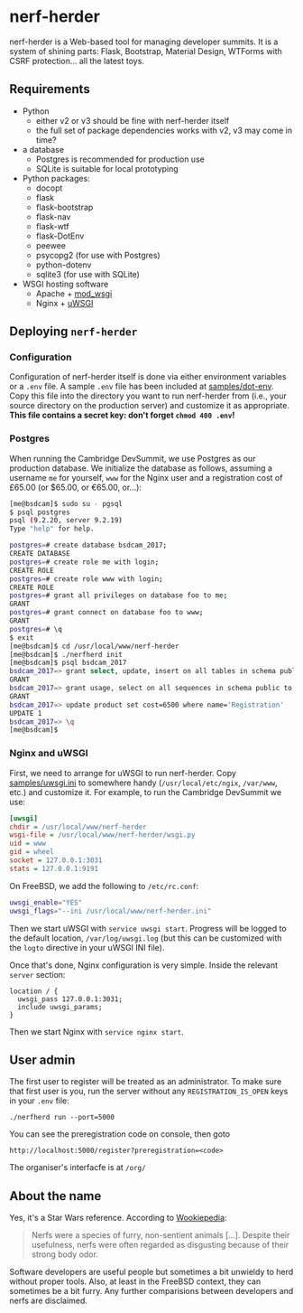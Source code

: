 # nerf-herder

nerf-herder is a Web-based tool for managing developer summits.
It is a system of shining parts: Flask, Bootstrap, Material Design,
WTForms with CSRF protection... all the latest toys.


## Requirements

* Python
  * either v2 or v3 should be fine with nerf-herder itself
  * the full set of package dependencies works with v2, v3 may come in time?
* a database
  * Postgres is recommended for production use
  * SQLite is suitable for local prototyping
* Python packages:
  * docopt
  * flask
  * flask-bootstrap
  * flask-nav
  * flask-wtf
  * flask-DotEnv
  * peewee
  * psycopg2 (for use with Postgres)
  * python-dotenv
  * sqlite3 (for use with SQLite)
* WSGI hosting software
  * Apache + [mod_wsgi](https://modwsgi.readthedocs.io/en/develop/)
  * Nginx + [uWSGI](https://uwsgi-docs.readthedocs.io/en/latest/)


## Deploying `nerf-herder`

### Configuration

Configuration of nerf-herder itself is done via either environment variables
or a `.env` file.
A sample `.env` file has been included at [samples/dot-env](samples/dot-env).
Copy this file into the directory you want to run nerf-herder from
(i.e., your source directory on the production server)
and customize it as appropriate.
**This file contains a secret key: don't forget `chmod 400 .env`!**


### Postgres

When running the Cambridge DevSummit, we use Postgres as our production
database.
We initialize the database as follows, assuming a username `me` for yourself,
`www` for the Nginx user and a registration cost of £65.00
(or $65.00, or €65.00, or...):

```sh
[me@bsdcam]$ sudo su - pgsql
$ psql postgres
psql (9.2.20, server 9.2.19)
Type "help" for help.

postgres=# create database bsdcam_2017;
CREATE DATABASE
postgres=# create role me with login;
CREATE ROLE
postgres=# create role www with login;
CREATE ROLE
postgres=# grant all privileges on database foo to me;
GRANT
postgres=# grant connect on database foo to www;
GRANT
postgres=# \q
$ exit
[me@bsdcam]$ cd /usr/local/www/nerf-herder
[me@bsdcam]$ ./nerfherd init
[me@bsdcam]$ psql bsdcam_2017
bsdcam_2017=> grant select, update, insert on all tables in schema public to www;
GRANT
bsdcam_2017=> grant usage, select on all sequences in schema public to www;
GRANT
bsdcam_2017=> update product set cost=6500 where name='Registration'
UPDATE 1
bsdcam_2017=> \q
[me@bsdcam]$
```


### Nginx and uWSGI

First, we need to arrange for uWSGI to run nerf-herder.
Copy [samples/uwsgi.ini](samples/uwsgi.ini) to somewhere handy
(`/usr/local/etc/ngix`, `/var/www`, etc.) and customize it.
For example, to run the Cambridge DevSummit we use:

```ini
[uwsgi]
chdir = /usr/local/www/nerf-herder
wsgi-file = /usr/local/www/nerf-herder/wsgi.py
uid = www
gid = wheel
socket = 127.0.0.1:3031
stats = 127.0.0.1:9191
```

On FreeBSD, we add the following to `/etc/rc.conf`:

```sh
uwsgi_enable="YES"
uwsgi_flags="--ini /usr/local/www/nerf-herder.ini"
```

Then we start uWSGI with `service uwsgi start`.
Progress will be logged to the default location,
`/var/log/uwsgi.log` (but this can be customized with the `logto` directive
in your uWSGI INI file).

Once that's done, Nginx configuration is very simple.
Inside the relevant `server` section:

```
location / {
  uwsgi_pass 127.0.0.1:3031;
  include uwsgi_params;
}
```

Then we start Nginx with `service nginx start`.


## User admin

The first user to register will be treated as an administrator.
To make sure that first user is you, run the server without any
`REGISTRATION_IS_OPEN` keys in your `.env` file:

```
./nerfherd run --port=5000
```

You can see the preregistration code on console, then goto

```
http://localhost:5000/register?preregistration=<code>
```

The organiser's interfacfe is at `/org/`


## About the name

Yes, it's a Star Wars reference.
According to [Wookiepedia](http://starwars.wikia.com):

> Nerfs were a species of furry, non-sentient animals [...].
> Despite their usefulness, nerfs were often regarded as disgusting because of their strong body odor.

Software developers are useful people but sometimes a bit unwieldy to
herd without proper tools.
Also, at least in the FreeBSD context, they can sometimes be a bit furry.
Any further comparisions between developers and nerfs are disclaimed.
